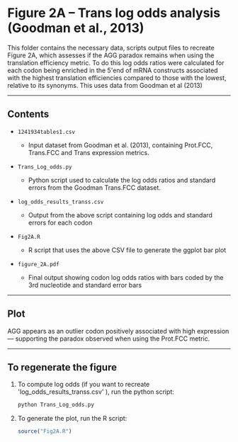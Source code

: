 # Figure 2A – Trans log odds analysis (Goodman et al., 2013)

This folder contains the necessary data, scripts output files to recreate Figure 2A, which assesses if the AGG paradox remains when using the translation efficiency metric. To do this log odds ratios were calculated for each codon being enriched in the 5'end of mRNA constructs associated with the highest translation efficiencies compared to those with the lowest, relative to its synonyms. This uses data from Goodman et al (2013)

---
##  Contents

- `1241934tables1.csv`  
  - Input dataset from Goodman et al. (2013), containing Prot.FCC, Trans.FCC and Trans expression metrics.

- `Trans_Log_odds.py`  
  - Python script used to calculate the log odds ratios and standard errors from the Goodman Trans.FCC dataset.

- `log_odds_results_transs.csv`  
  - Output from the above script containing log odds and standard errors for each codon

- `Fig2A.R`  
  - R script that uses the above CSV file to generate the ggplot bar plot 

- `figure_2A.pdf`  
  - Final output showing codon log odds ratios with bars coded by the 3rd nucleotide and standard error bars

---

## Plot

AGG appears as an outlier codon positively associated with high expression — supporting the paradox observed when using the Prot.FCC metric.

---

## To regenerate the figure

1. To compute log odds (if you want to recreate 'log_odds_results_transs.csv' ), run the python script:
   ```bash
   python Trans_Log_odds.py

2. To generate the plot, run the R script: 
    ```r
    source("Fig2A.R")
    ```
